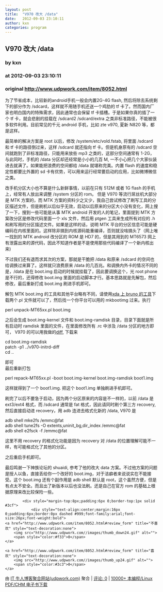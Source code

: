 ```yaml
---
layout: post
title:  "V970 改大 /data"
date:   2012-09-03 23:10:11
author: kxn
categories: program
---
```


## V970 改大 /data
### by kxn
### at 2012-09-03 23:10:11
### original <http://www.udpwork.com/item/8052.html>

<p>为了节省成本，比较新的android手机一般会内置2G-4G flash, 然后将除去系统剩下的部分作为 /sdcard，这样就不用随手机还送一个鸡肋的 tf 卡了。然而国内厂家也明白国内的特殊需求，因此通常也会保留 tf 卡插槽。于是如果你真的插了一个 tf 卡，就会悲剧的挂载在 /sdcard2 /sdcard/extra 之类非标准路径，不能被很多软件利用。目前常见的千元 android 手机，比如 zte v970, 夏新 N820 等，都是这样。</p>
<p>最简单的解决方案是 root 以后，修改 /system/etc/vold.fstab, 将里面 /sdcard 和 tf 卡的路径倒过来，这样 /sdcard 就还指向 tf 卡。但是机身原有的 /sdcard 空间就跑到了非标准路径，只能用来放些 mp3 之类的，这部分空间通常有 1-2G，与此同时，手机的 /data 分区却还经常是小小的几百 M, 一不小心把几个大家伙装进去就满了。如果能把浪费的空间都给 /data 就堪称完美。内置 flash 的速度和稳定性都要比外置的 sd 卡有优势，可以用来运行经常要启动的应用，比如微博微信之类。</p>
<p>改手机分区大小也不算是什么新鲜事情，以前在只有 512M 或者 1G flash 的手机上，经常有人放出来调整 /system 分区的 rom。 但是 V970 等流行屌丝机大部分是 MTK 方案的，而 MTK 方案的资料少之又少，我自己尝试修改了刷写工具的分区描述文件，但是刷机以后似乎无效，启动以后原来的分区大小没有变化，网上搜了一下，搜到一些可能是从事 MTK android 开发的人的笔记，里面提到 MTK 方案改分区是修改代码里面一个 xls 文件，然后用 ptgen 工具来生成所有对应的 .h 和刷写用的分区描述文件。如果是这样的话，说明 MTK 平台的分区信息可能是硬编码在内核里面的。这样除非搞到内核源码能重编译，否则就没啥搞头了（网上唯一找到的 MTK android 改分区的 ROM 是 HD7 的，但是其用到的 MT6573 网上有泄露出来的源代码，因此不知道作者是不是使用那些代码编译了一个新内核出来)</p>
<p>不过我们还有退而求其次的方案，那就是干脆把 /data 和原来 /sdcard 的空间也给调换过来算了。这样就只浪费原来 /data 的几百兆。和调换内外卡的情况不同的是，/data 是在 boot.img 启动的时候就挂载了，因此要调换这个，光 root phone 是不行的，还得修改 boot.img 里面的启动脚本才行。基本思路就是先解包，然后修改，最后重新打成 boot.img 刷进手机即可。</p>
<p>解包 MTK boot.img 的工具和其他平台略有不同，请使用<a href="https://github.com/bgcngm/mtk-tools">xda 上 bruno 的工具</a>下载两个.pl 文件就可以了，然后找一个你平台可以用的 mkbootimg 过来。执行</p>
<p>perl unpack-MT65xx.pl boot.img</p>
<p>之后会生成 boot.img-kernel 文件和 boot.img-ramdisk 目录，目录下面就是所有启动时 ramdisk 里面的文件，在里面修改所有 .rc 中涉及 /data 分区的地方即可， V970 的可以用我做的<a href="http://blog.kangkang.org/static/v970-initrd-diff">diff</a>, 下载来</p>
<p>cd boot.img-ramdisk
<br>
patch -p1 ../v970-initrd-diff
<br>
cd ..</p>
<p>即可
<br>
最后重新打包</p>
<p>perl repack-MT65xx.pl -boot boot.img-kernel boot.img-ramdisk boot1.img</p>
<p>这样就得到了一个 boot1.img. 把这个 boot1.img 单独刷进手机即可。</p>
<p>刷完了以后不要急于启动，因为两个分区原来的内容是不一样的，以前 /data 是 ext3/ext4 格式，而 /sdcard 通常是 fat 格式，因此请同时刷个第三方 recovery, 然后直接启动进 recovery，用 adb 连进去格式化新的 /data, V970 是</p>
<p>adb shell mke2fs /emmc@fat
<br>
adb shell tune2fs -O extents,uninit_bg,dir_index /emmc@fat
<br>
adb shell e2fsck -f /emmc@fat</p>
<p>这里不用 recovery 的格式化功能是因为 recovery 对 /data 的位置理解可能不一样，有可能格式化了其他的分区。</p>
<p>之后重启手机即可。</p>
<p>最后鸣谢一下神族论坛的 shuaidi, 参考了他的改大 data 方案。不过他方案的问题是授人以鱼，直接丢给你一个改好的 boot.img，对于洁癖者来说说实在不能接受。这个 boot.img 还有个副作用是 adb shell 默认是 root，这个虽然方便，但是有点太不安全。而且出了新版本以后也没法刷。还是自己在官方 rom 的基础上根据原理来改比较保险一些。</p>

			<div style="margin-top:8px;padding:6px 0;border-top:1px solid #3cf">
				<div style="text-align:center;margin:16px 0;padding:6px;border:0px dashed #999;font-family:arial;font-size:26px;font-weight:bold">
	<a href="http://www.udpwork.com/item/8052.html#review_form" title="不喜欢" style="text-decoration:none">
		<img src="http://www.udpwork.com//images/thumb_down24.gif" alt="">
		<span style="color:#f33">0</span>
	</a>
	   
	<a href="http://www.udpwork.com/item/8052.html#review_form" title="喜欢" style="text-decoration:none">
		<img src="http://www.udpwork.com//images/thumb_up24.gif" alt="">
		<span style="color:#3c3">0</span>
	</a>
</div>				<p>
					由 <a href="http://www.udpwork.com/">IT 牛人博客聚合网站(udpwork.com)</a> 聚合
					|
					<a href="http://www.udpwork.com/item/8052.html#reviews">评论: 0</a>
					|
					<a href="http://book.benegg.com/tag/%E7%BC%96%E7%A8%8B?from=udpwork-feed">10000+ 本编程/Linux PDF/CHM 电子书下载</a>
				</p>
			</div>